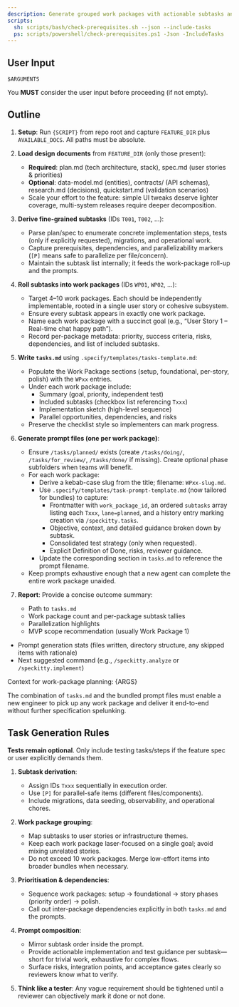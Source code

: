 ```yaml
---
description: Generate grouped work packages with actionable subtasks and matching prompt files for the feature in one pass.
scripts:
  sh: scripts/bash/check-prerequisites.sh --json --include-tasks
  ps: scripts/powershell/check-prerequisites.ps1 -Json -IncludeTasks
---
```


## User Input

```text
$ARGUMENTS
```

You **MUST** consider the user input before proceeding (if not empty).

## Outline

1. **Setup**: Run `{SCRIPT}` from repo root and capture `FEATURE_DIR` plus `AVAILABLE_DOCS`. All paths must be absolute.

2. **Load design documents** from `FEATURE_DIR` (only those present):
   - **Required**: plan.md (tech architecture, stack), spec.md (user stories & priorities)
   - **Optional**: data-model.md (entities), contracts/ (API schemas), research.md (decisions), quickstart.md (validation scenarios)
   - Scale your effort to the feature: simple UI tweaks deserve lighter coverage, multi-system releases require deeper decomposition.

3. **Derive fine-grained subtasks** (IDs `T001`, `T002`, ...):
   - Parse plan/spec to enumerate concrete implementation steps, tests (only if explicitly requested), migrations, and operational work.
   - Capture prerequisites, dependencies, and parallelizability markers (`[P]` means safe to parallelize per file/concern).
   - Maintain the subtask list internally; it feeds the work-package roll-up and the prompts.

4. **Roll subtasks into work packages** (IDs `WP01`, `WP02`, ...):
   - Target 4–10 work packages. Each should be independently implementable, rooted in a single user story or cohesive subsystem.
   - Ensure every subtask appears in exactly one work package.
   - Name each work package with a succinct goal (e.g., “User Story 1 – Real-time chat happy path”).
   - Record per-package metadata: priority, success criteria, risks, dependencies, and list of included subtasks.

5. **Write `tasks.md`** using `.specify/templates/tasks-template.md`:
   - Populate the Work Package sections (setup, foundational, per-story, polish) with the `WPxx` entries.
   - Under each work package include:
     - Summary (goal, priority, independent test)
     - Included subtasks (checkbox list referencing `Txxx`)
     - Implementation sketch (high-level sequence)
     - Parallel opportunities, dependencies, and risks
   - Preserve the checklist style so implementers can mark progress.

6. **Generate prompt files (one per work package)**:
   - Ensure `/tasks/planned/` exists (create `/tasks/doing/`, `/tasks/for_review/`, `/tasks/done/` if missing). Create optional phase subfolders when teams will benefit.
   - For each work package:
     - Derive a kebab-case slug from the title; filename: `WPxx-slug.md`.
     - Use `.specify/templates/task-prompt-template.md` (now tailored for bundles) to capture:
       - Frontmatter with `work_package_id`, an ordered `subtasks` array listing each `Txxx`, `lane=planned`, and a history entry marking creation via `/speckitty.tasks`.
       - Objective, context, and detailed guidance broken down by subtask.
       - Consolidated test strategy (only when requested).
       - Explicit Definition of Done, risks, reviewer guidance.
     - Update the corresponding section in `tasks.md` to reference the prompt filename.
   - Keep prompts exhaustive enough that a new agent can complete the entire work package unaided.

7. **Report**: Provide a concise outcome summary:
   - Path to `tasks.md`
   - Work package count and per-package subtask tallies
   - Parallelization highlights
   - MVP scope recommendation (usually Work Package 1)
  - Prompt generation stats (files written, directory structure, any skipped items with rationale)
   - Next suggested command (e.g., `/speckitty.analyze` or `/speckitty.implement`)

Context for work-package planning: {ARGS}

The combination of `tasks.md` and the bundled prompt files must enable a new engineer to pick up any work package and deliver it end-to-end without further specification spelunking.

## Task Generation Rules

**Tests remain optional**. Only include testing tasks/steps if the feature spec or user explicitly demands them.

1. **Subtask derivation**:
   - Assign IDs `Txxx` sequentially in execution order.
   - Use `[P]` for parallel-safe items (different files/components).
   - Include migrations, data seeding, observability, and operational chores.

2. **Work package grouping**:
   - Map subtasks to user stories or infrastructure themes.
   - Keep each work package laser-focused on a single goal; avoid mixing unrelated stories.
   - Do not exceed 10 work packages. Merge low-effort items into broader bundles when necessary.

3. **Prioritisation & dependencies**:
   - Sequence work packages: setup → foundational → story phases (priority order) → polish.
   - Call out inter-package dependencies explicitly in both `tasks.md` and the prompts.

4. **Prompt composition**:
   - Mirror subtask order inside the prompt.
   - Provide actionable implementation and test guidance per subtask—short for trivial work, exhaustive for complex flows.
   - Surface risks, integration points, and acceptance gates clearly so reviewers know what to verify.

5. **Think like a tester**: Any vague requirement should be tightened until a reviewer can objectively mark it done or not done.
